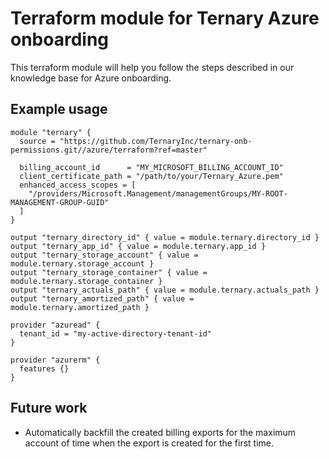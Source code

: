# Terraform module for Ternary Azure onboarding

This terraform module will help you follow the steps described
in our knowledge base for Azure onboarding.

## Example usage

```
module "ternary" {
  source = "https://github.com/TernaryInc/ternary-onb-permissions.git//azure/terraform?ref=master"

  billing_account_id      = "MY_MICROSOFT_BILLING_ACCOUNT_ID"
  client_certificate_path = "/path/to/your/Ternary_Azure.pem"
  enhanced_access_scopes = [
    "/providers/Microsoft.Management/managementGroups/MY-ROOT-MANAGEMENT-GROUP-GUID"
  ]
}

output "ternary_directory_id" { value = module.ternary.directory_id }
output "ternary_app_id" { value = module.ternary.app_id }
output "ternary_storage_account" { value = module.ternary.storage_account }
output "ternary_storage_container" { value = module.ternary.storage_container }
output "ternary_actuals_path" { value = module.ternary.actuals_path }
output "ternary_amortized_path" { value = module.ternary.amortized_path }

provider "azuread" {
  tenant_id = "my-active-directory-tenant-id"
}

provider "azurerm" {
  features {}
}
```

## Future work

* Automatically backfill the created billing exports for the maximum account of time when the export is created for the first time.
